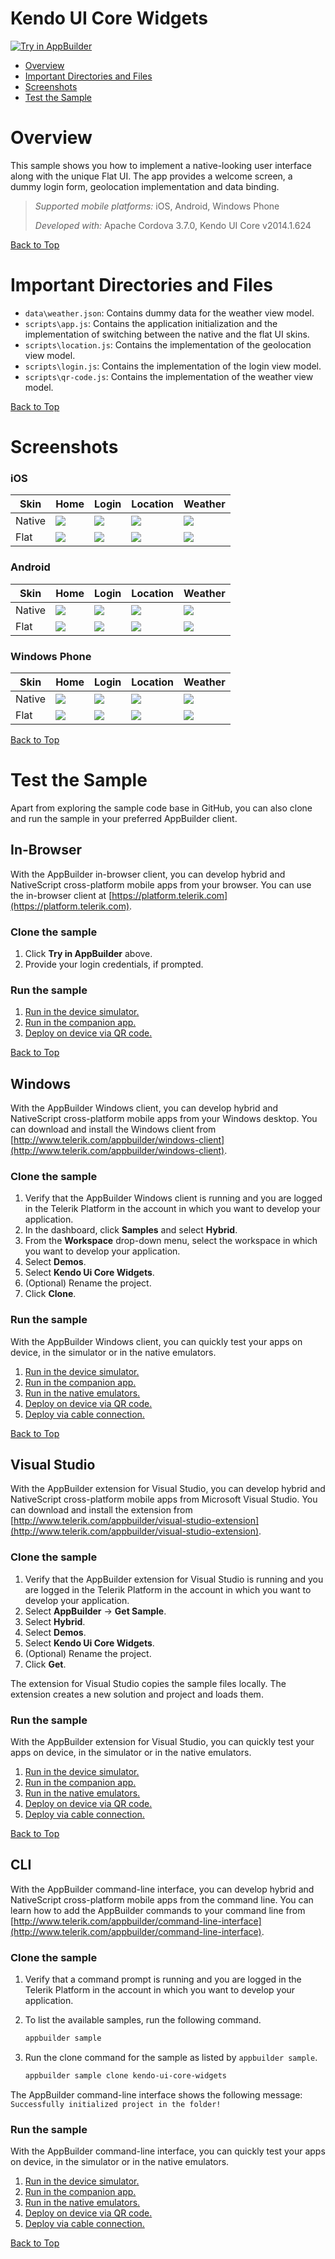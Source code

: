 Kendo UI Core Widgets
====================
<a href="https://platform.telerik.com/#appbuilder/clone/https%3A%2F%2Fgithub.com%2FIcenium%2Fsample-kendo-ui-core-widgets" target="_blank"><img src="http://docs.telerik.com/platform/samples/images/try-in-appbuilder.png" alt="Try in AppBuilder" title="Try in AppBuilder" /></a>  

<a id="top"></a>
* [Overview](#overview)
* [Important Directories and Files](#important-directories-and-files)
* [Screenshots](#screenshots)
* [Test the Sample](#test-the-sample)

# Overview

This sample shows you how to implement a native-looking user interface along with the unique Flat UI. The app provides a welcome screen, a dummy login form, geolocation implementation and data binding.

> *Supported mobile platforms:* iOS, Android, Windows Phone
>
> *Developed with:* Apache Cordova 3.7.0, Kendo UI Core v2014.1.624

[Back to Top](#top)

# Important Directories and Files

* `data\weather.json`: Contains dummy data for the weather view model.
* `scripts\app.js`: Contains the application initialization and the implementation of switching between the native and the flat UI skins.
* `scripts\location.js`: Contains the implementation of the geolocation view model.
* `scripts\login.js`: Contains the implementation of the login view model.
* `scripts\qr-code.js`: Contains the implementation of the weather view model.

[Back to Top](#top)

# Screenshots

### iOS

Skin | Home | Login | Location | Weather
--- | --- | --- | --- | ---
Native | ![](https://raw.githubusercontent.com/Icenium/sample-kendo-ui-core-widgets/master/screenshots/ios/native-home.png) | ![](https://raw.githubusercontent.com/Icenium/sample-kendo-ui-core-widgets/master/screenshots/ios/native-login.png) | ![](https://raw.githubusercontent.com/Icenium/sample-kendo-ui-core-widgets/master/screenshots/ios/native-location.png) | ![](https://raw.githubusercontent.com/Icenium/sample-kendo-ui-core-widgets/master/screenshots/ios/native-weather.png)
Flat | ![](https://raw.githubusercontent.com/Icenium/sample-kendo-ui-core-widgets/master/screenshots/ios/flat-home.png) | ![](https://raw.githubusercontent.com/Icenium/sample-kendo-ui-core-widgets/master/screenshots/ios/flat-login.png) | ![](https://raw.githubusercontent.com/Icenium/sample-kendo-ui-core-widgets/master/screenshots/ios/flat-location.png) | ![](https://raw.githubusercontent.com/Icenium/sample-kendo-ui-core-widgets/master/screenshots/ios/flat-weather.png)

### Android

Skin | Home | Login | Location | Weather
--- | --- | --- | --- | ---
Native | ![](https://raw.githubusercontent.com/Icenium/sample-kendo-ui-core-widgets/master/screenshots/android/native-home.png) | ![](https://raw.githubusercontent.com/Icenium/sample-kendo-ui-core-widgets/master/screenshots/android/native-login.png) | ![](https://raw.githubusercontent.com/Icenium/sample-kendo-ui-core-widgets/master/screenshots/android/native-location.png) | ![](https://raw.githubusercontent.com/Icenium/sample-kendo-ui-core-widgets/master/screenshots/android/native-weather.png)
Flat | ![](https://raw.githubusercontent.com/Icenium/sample-kendo-ui-core-widgets/master/screenshots/android/flat-home.png) | ![](https://raw.githubusercontent.com/Icenium/sample-kendo-ui-core-widgets/master/screenshots/android/flat-login.png) | ![](https://raw.githubusercontent.com/Icenium/sample-kendo-ui-core-widgets/master/screenshots/android/flat-location.png) | ![](https://raw.githubusercontent.com/Icenium/sample-kendo-ui-core-widgets/master/screenshots/android/flat-weather.png)

### Windows Phone

Skin | Home | Login | Location | Weather
--- | --- | --- | --- | ---
Native | ![](https://raw.githubusercontent.com/Icenium/sample-kendo-ui-core-widgets/master/screenshots/wp/native-home.png) | ![](https://raw.githubusercontent.com/Icenium/sample-kendo-ui-core-widgets/master/screenshots/wp/native-login.png) | ![](https://raw.githubusercontent.com/Icenium/sample-kendo-ui-core-widgets/master/screenshots/wp/native-location.png) | ![](https://raw.githubusercontent.com/Icenium/sample-kendo-ui-core-widgets/master/screenshots/wp/native-weather.png)
Flat | ![](https://raw.githubusercontent.com/Icenium/sample-kendo-ui-core-widgets/master/screenshots/wp/flat-home.png) | ![](https://raw.githubusercontent.com/Icenium/sample-kendo-ui-core-widgets/master/screenshots/wp/flat-login.png) | ![](https://raw.githubusercontent.com/Icenium/sample-kendo-ui-core-widgets/master/screenshots/wp/flat-location.png) | ![](https://raw.githubusercontent.com/Icenium/sample-kendo-ui-core-widgets/master/screenshots/wp/flat-weather.png)

[Back to Top](#top)

# Test the Sample

Apart from exploring the sample code base in GitHub, you can also clone and run the sample in your preferred AppBuilder client.

## In-Browser

With the AppBuilder in-browser client, you can develop hybrid and NativeScript cross-platform mobile apps from your browser. You can use the in-browser client at [https://platform.telerik.com](https://platform.telerik.com).

### Clone the sample

1. Click **Try in AppBuilder** above.
1. Provide your login credentials, if prompted.

### Run the sample

1. [Run in the device simulator.][device simulator]
1. [Run in the companion app.][companion]
1. [Deploy on device via QR code.][QR code]

[Back to Top](#top)

## Windows

With the AppBuilder Windows client, you can develop hybrid and NativeScript cross-platform mobile apps from your Windows desktop. You can download and install the Windows client from [http://www.telerik.com/appbuilder/windows-client](http://www.telerik.com/appbuilder/windows-client).

### Clone the sample

1. Verify that the AppBuilder Windows client is running and you are logged in the Telerik Platform in the account in which you want to develop your application.
1. In the dashboard, click **Samples** and select **Hybrid**.
1. From the **Workspace** drop-down menu, select the workspace in which you want to develop your application.
1. Select **Demos**.
1. Select **Kendo Ui Core Widgets**.
1. (Optional) Rename the project.
1. Click **Clone**.

### Run the sample

With the AppBuilder Windows client, you can quickly test your apps on device, in the simulator or in the native emulators.

1. [Run in the device simulator.][device simulator]
1. [Run in the companion app.][companion]
1. [Run in the native emulators.][emulators]
1. [Deploy on device via QR code.][QR code]
1. [Deploy via cable connection.][USB deploy]

[Back to Top](#top)

## Visual Studio

With the AppBuilder extension for Visual Studio, you can develop hybrid and NativeScript cross-platform mobile apps from Microsoft Visual Studio. You can download and install the extension from [http://www.telerik.com/appbuilder/visual-studio-extension](http://www.telerik.com/appbuilder/visual-studio-extension).

### Clone the sample

1. Verify that the AppBuilder extension for Visual Studio is running and you are logged in the Telerik Platform in the account in which you want to develop your application.
1. Select **AppBuilder** &#8594; **Get Sample**.
1. Select **Hybrid**.
1. Select **Demos**.
1. Select **Kendo Ui Core Widgets**.
1. (Optional) Rename the project.
1. Click **Get**.

The extension for Visual Studio copies the sample files locally. The extension creates a new solution and project and loads them.

### Run the sample

With the AppBuilder extension for Visual Studio, you can quickly test your apps on device, in the simulator or in the native emulators.

1. [Run in the device simulator.][device simulator]
1. [Run in the companion app.][companion]
1. [Run in the native emulators.][emulators]
1. [Deploy on device via QR code.][QR code]
1. [Deploy via cable connection.][USB deploy]

[Back to Top](#top)

## CLI

With the AppBuilder command-line interface, you can develop hybrid and NativeScript cross-platform mobile apps from the command line. You can learn how to add the AppBuilder commands to your command line from [http://www.telerik.com/appbuilder/command-line-interface](http://www.telerik.com/appbuilder/command-line-interface).

### Clone the sample

1. Verify that a command prompt is running and you are logged in the Telerik Platform in the account in which you want to develop your application.
1. To list the available samples, run the following command.

	```bash
	appbuilder sample
	```
1. Run the clone command for the sample as listed by `appbuilder sample`.
	
	```bash
	appbuilder sample clone kendo-ui-core-widgets
	```

The AppBuilder command-line interface shows the following message: `Successfully initialized project in the folder!`

### Run the sample

With the AppBuilder command-line interface, you can quickly test your apps on device, in the simulator or in the native emulators.

1. [Run in the device simulator.][device simulator]
1. [Run in the companion app.][companion]
1. [Run in the native emulators.][emulators]
1. [Deploy on device via QR code.][QR code]
1. [Deploy via cable connection.][USB deploy]

[Back to Top](#top)

[device simulator]: http://docs.telerik.com/platform/appbuilder/testing-your-app/running-apps-in-simulator/launch-simulator
[companion]: http://docs.telerik.com/platform/appbuilder/testing-your-app/running-on-devices/run-companion/using-appbuilder-companion-app
[QR code]: http://docs.telerik.com/platform/appbuilder/testing-your-app/running-on-devices/deploy-remote
[USB deploy]: http://docs.telerik.com/platform/appbuilder/testing-your-app/running-on-devices/running-on-connected-devices/deploy-connected
[emulators]: http://docs.telerik.com/platform/appbuilder/testing-your-app/running-in-emulators/native-emulators